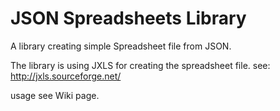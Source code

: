 # JSON Spreadsheets Library

A library creating simple Spreadsheet file from JSON.

The library is using JXLS for creating the spreadsheet file. see: http://jxls.sourceforge.net/

usage see Wiki page.